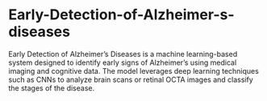 # Early-Detection-of-Alzheimer-s-diseases
Early Detection of Alzheimer’s Diseases is a machine learning-based system designed to identify early signs of Alzheimer’s using medical imaging and cognitive data. The model leverages deep learning techniques  such as CNNs to analyze brain scans or retinal OCTA images and classify the stages of the disease.
